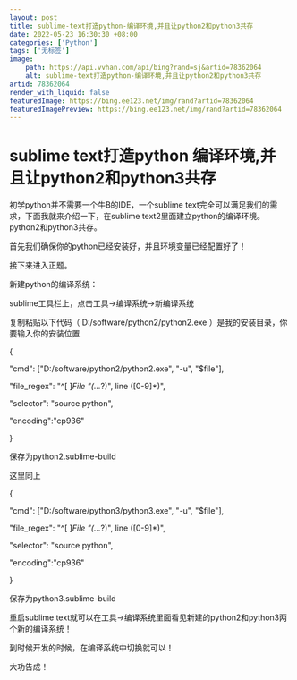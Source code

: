 ```yaml
---
layout: post
title: sublime-text打造python-编译环境,并且让python2和python3共存
date: 2022-05-23 16:30:30 +08:00
categories: ['Python']
tags: ['无标签']
image:
    path: https://api.vvhan.com/api/bing?rand=sj&artid=78362064
    alt: sublime-text打造python-编译环境,并且让python2和python3共存
artid: 78362064
render_with_liquid: false
featuredImage: https://bing.ee123.net/img/rand?artid=78362064
featuredImagePreview: https://bing.ee123.net/img/rand?artid=78362064
---
```


# sublime text打造python 编译环境,并且让python2和python3共存

初学python并不需要一个牛B的IDE，一个sublime text完全可以满足我们的需求，下面我就来介绍一下，在sublime text2里面建立python的编译环境。python2和python3共存。

首先我们确保你的python已经安装好，并且环境变量已经配置好了！

接下来进入正题。

新建python的编译系统：

sublime工具栏上，点击工具->编译系统->新编译系统

复制粘贴以下代码（
D:/software/python2/python2.exe
）是我的安装目录，你要输入你的安装位置

{
  
"cmd": ["D:/software/python2/python2.exe", "-u", "$file"],
  
"file_regex": "^[ ]*File \"(...*?)\", line ([0-9]*)",
  
"selector": "source.python",
  


"encoding":"cp936"
  
}

保存为python2.sublime-build

这里同上

{
  
"cmd": ["D:/software/python3/python3.exe", "-u", "$file"],
  
"file_regex": "^[ ]*File \"(...*?)\", line ([0-9]*)",
  
"selector": "source.python",
  
"encoding":"cp936"
  
}

保存为python3.sublime-build

重启sublime text就可以在工具->编译系统里面看见新建的python2和python3两个新的编译系统！

到时候开发的时候，在编译系统中切换就可以！

大功告成！